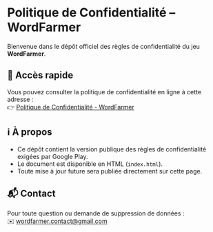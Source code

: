 # Politique de Confidentialité – WordFarmer

Bienvenue dans le dépôt officiel des règles de confidentialité du jeu **WordFarmer**.

## 🔗 Accès rapide
Vous pouvez consulter la politique de confidentialité en ligne à cette adresse :  
👉 [Politique de Confidentialité - WordFarmer](https://tonpseudo.github.io/wordfarmer-privacy)

## ℹ️ À propos
- Ce dépôt contient la version publique des règles de confidentialité exigées par Google Play.  
- Le document est disponible en HTML (`index.html`).  
- Toute mise à jour future sera publiée directement sur cette page.  

## 📬 Contact
Pour toute question ou demande de suppression de données :  
✉️ [wordfarmer.contact@gmail.com](mailto:word.farmer.contact@gmail.com)
